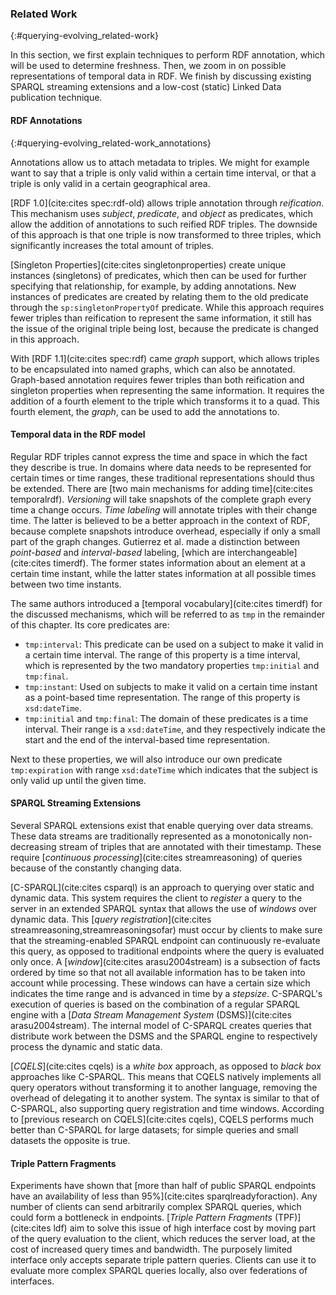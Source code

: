 ### Related Work
{:#querying-evolving_related-work}

In this section, we first explain techniques to perform RDF annotation,
which will be used to determine freshness.
Then, we zoom in on possible representations of temporal data in&nbsp;RDF.
We finish by discussing existing SPARQL streaming extensions
and a low-cost (static) Linked Data publication technique.

#### RDF Annotations
{:#querying-evolving_related-work_annotations}

Annotations allow us to attach metadata to triples.
We might for example want to say that a triple is
only valid within a certain time interval, or that a triple is only valid in a certain geographical area.

[RDF 1.0](cite:cites spec:rdf-old) allows triple annotation through *reification*.
This mechanism uses *subject*, *predicate*, and *object* as predicates, which allow the addition of annotations
to such reified RDF triples.
The downside of this approach is that one triple is now transformed to three triples, which significantly increases the
total amount of triples.

[Singleton Properties](cite:cites singletonproperties) create unique instances (singletons) of predicates, which then can be used for further specifying
that relationship, for example, by adding annotations. New instances of predicates are created by relating them to the
old predicate through the `sp:singletonPropertyOf` predicate.
While this approach requires fewer triples than reification to represent the same information, it still has
the issue of the original triple being lost, because the predicate is changed in this approach.

With [RDF 1.1](cite:cites spec:rdf) came *graph* support, which allows triples to be encapsulated into named graphs, which can also be annotated.
Graph-based annotation requires fewer triples than both reification and singleton properties when representing
the same information. It requires the addition of a fourth element to the triple which transforms it to a quad.
This fourth element, the *graph*, can be used to add the annotations to.

#### Temporal data in the RDF model

Regular RDF triples cannot express the time and space in which the fact they describe is true.
In domains where data needs to be represented for certain times or time ranges, these traditional representations
should thus be extended.
There are [two main mechanisms for adding time](cite:cites temporalrdf).
*Versioning* will take snapshots of the complete graph every time a change occurs.
*Time labeling* will annotate triples with their change time.
The latter is believed to be a better approach in the context of RDF,
because complete snapshots introduce overhead,
especially if only a small part of the graph changes.
Gutierrez et al. made a distinction between *point-based* and *interval-based* labeling,
[which are interchangeable](cite:cites timerdf).
The former states information about an element at a certain time instant, while the latter states
information at all possible times between two time instants.

The same authors introduced a&nbsp;[temporal vocabulary](cite:cites timerdf) for the discussed mechanisms, which will
be referred to as `tmp` in the remainder of this chapter. Its core predicates&nbsp;are:

* `tmp:interval`: This predicate can be used on a subject to make it valid in a certain time interval.
    The range of this property is a time interval, which is represented by the two mandatory
    properties `tmp:initial` and `tmp:final`.
* `tmp:instant`: Used on subjects to make it valid on a certain time instant as a point-based time representation.
    The range of this property is `xsd:dateTime`.
* `tmp:initial` and `tmp:final`: The domain of these predicates is a time interval.
    Their range is a `xsd:dateTime`, and they respectively indicate the start and the
    end of the interval-based time representation.

Next to these properties, we will also introduce our own predicate `tmp:expiration` with range `xsd:dateTime`
which indicates that the subject is only valid up until the given time.

#### SPARQL Streaming Extensions

Several SPARQL extensions exist that enable querying over data streams.
These data streams are traditionally represented as a monotonically non-decreasing stream of triples that are annotated with their timestamp.
These require [*continuous processing*](cite:cites streamreasoning) of queries because of the constantly changing data.

[C-SPARQL](cite:cites csparql) is an approach to querying over static and dynamic data.
This system requires the client to *register* a query to the server in an extended
SPARQL syntax that allows the use of *windows* over dynamic data.
This [*query registration*](cite:cites streamreasoning,streamreasoningsofar)
must occur by clients to make sure that the streaming-enabled SPARQL endpoint can continuously re-evaluate this query,
as opposed to traditional endpoints where the query is evaluated only once.
A&nbsp;[*window*](cite:cites arasu2004stream) is a subsection of facts ordered by time so that not all available
information has to be taken into account while processing. These windows can have a certain size which
indicates the time range and is advanced in time by a&nbsp;*stepsize*.
C-SPARQL's execution of queries is based on the combination of a regular SPARQL engine with a
[*Data Stream Management System* (DSMS)](cite:cites arasu2004stream). The internal model of C-SPARQL 
creates queries that distribute work between the DSMS and the SPARQL engine to respectively
process the dynamic and static data.

[*CQELS*](cite:cites cqels) is a *white box* approach, as opposed to *black box*
approaches like C-SPARQL.
This means that CQELS natively implements all query operators without transforming it to another
language, removing the overhead of delegating it to another system.
The syntax is similar to that of C-SPARQL, also supporting query registration and time windows.
According to [previous research on CQELS](cite:cites cqels), CQELS performs much better than C-SPARQL for large
datasets; for simple queries and small datasets the opposite is true.

#### Triple Pattern Fragments
    
Experiments have shown that [more than half of public SPARQL endpoints have an availability of less than 95%](cite:cites sparqlreadyforaction).
Any number of clients can send arbitrarily complex SPARQL queries, which could form a bottleneck in endpoints.
[*Triple Pattern Fragments* (TPF)](cite:cites ldf) aim to solve this issue of high interface cost by moving part of
the query evaluation to the client, which reduces the server load, at the cost of increased query times and bandwidth.
The purposely limited interface only accepts separate triple pattern queries.
Clients can use it to evaluate more complex SPARQL queries locally,
also over federations of interfaces.
